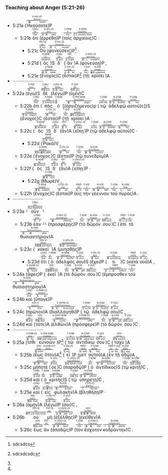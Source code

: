 ### Teaching about Anger (5:21-26)

- 5:21a (<RUBY><ruby><ruby><span class='verb'>Ἠκούσατε</span><rt>聽 heard</rt></ruby><rt><a href='https://bible.fhl.net/new/s.php?N=0&k=00191&m='>ἀκούω</a></rt></ruby><rt>V-AAI-2P</rt></RUBY>)P 
	- 5:21b <RUBY><ruby><ruby>ὅτι<rt>that</rt></ruby><rt><a href='https://bible.fhl.net/new/s.php?N=0&k=03754&m='>ὅτι</a></rt></ruby><rt>CONJ</rt></RUBY> (<RUBY><ruby><ruby><span class='verb'>ἐρρέθη</span><rt>吩咐 said</rt></ruby><rt><a href='https://bible.fhl.net/new/s.php?N=0&k=04483&m='>ῥέω</a></rt></ruby><rt>V-API-3S</rt></RUBY>)P (<RUBY><ruby><ruby>τοῖς<rt>the</rt></ruby><rt><a href='https://bible.fhl.net/new/s.php?N=0&k=03588&m='>ὁ</a></rt></ruby><rt>T-DPM</rt></RUBY> <RUBY><ruby><ruby>ἀρχαίοις<rt>古人 ancient times</rt></ruby><rt><a href='https://bible.fhl.net/new/s.php?N=0&k=00744&m='>ἀρχαῖος</a></rt></ruby><rt>A-DPM</rt></RUBY>)C <span class='punctuation'>·</span> 
		- 5:21c <RUBY><ruby><ruby>Οὐ<rt>不 not</rt></ruby><rt><a href='https://bible.fhl.net/new/s.php?N=0&k=03756&m='>οὐ</a></rt></ruby><rt>PRT-N</rt></RUBY> (<RUBY><ruby><ruby><span class='verb'>φονεύσεις</span><rt>殺人 murder</rt></ruby><rt><a href='https://bible.fhl.net/new/s.php?N=0&k=05407&m='>φονεύω</a></rt></ruby><rt>V-FAI-2S</rt></RUBY>)P[^18] · 
		- 5:21d (<RUBY><ruby><ruby>ὃς<rt>whoever</rt></ruby><rt><a href='https://bible.fhl.net/new/s.php?N=0&k=03739&m='>ὅς</a></rt></ruby><rt>R-NSM</rt></RUBY>)S <RUBY><ruby><ruby>δ᾽<rt>又 and</rt></ruby><rt><a href='https://bible.fhl.net/new/s.php?N=0&k=01161&m='>δέ</a></rt></ruby><rt>CONJ</rt></RUBY> (<RUBY><ruby><ruby>ἂν<rt>必 might</rt></ruby><rt><a href='https://bible.fhl.net/new/s.php?N=0&k=00302&m='>ἄν</a></rt></ruby><rt>PRT</rt></RUBY>)A (<RUBY><ruby><ruby><span class='verb'>φονεύσῃ</span><rt>殺人 murders</rt></ruby><rt><a href='https://bible.fhl.net/new/s.php?N=0&k=05407&m='>φονεύω</a></rt></ruby><rt>V-AAS-3S</rt></RUBY>)P , 
		- 5:21e (<RUBY><ruby><ruby>ἔνοχος<rt>擔受 liable</rt></ruby><rt><a href='https://bible.fhl.net/new/s.php?N=0&k=01777&m='>ἔνοχος</a></rt></ruby><rt>A-NSM</rt></RUBY>)C (<RUBY><ruby><ruby><span class='verb'>ἔσται</span><rt>必須 be</rt></ruby><rt><a href='https://bible.fhl.net/new/s.php?N=0&k=02071&m='>εἰμί</a></rt></ruby><rt>V-FDI-3S</rt></RUBY>)P[^19] (<RUBY><ruby><ruby>τῇ<rt>the</rt></ruby><rt><a href='https://bible.fhl.net/new/s.php?N=0&k=03588&m='>ὁ</a></rt></ruby><rt>T-DSF</rt></RUBY> <RUBY><ruby><ruby>κρίσει<rt>審判 judgment</rt></ruby><rt><a href='https://bible.fhl.net/new/s.php?N=0&k=02920&m='>κρίσις</a></rt></ruby><rt>N-DSF</rt></RUBY>)A <span class='punctuation'>.</span> 
- ⋯⋯⋯⋯⋯⋯⋯
- 5:22a (<RUBY><ruby><ruby>ἐγὼ<rt>我 I</rt></ruby><rt><a href='https://bible.fhl.net/new/s.php?N=0&k=01473&m='>ἐγώ</a></rt></ruby><rt>P-1NS</rt></RUBY>)S <RUBY><ruby><ruby>δὲ<rt>但是 but</rt></ruby><rt><a href='https://bible.fhl.net/new/s.php?N=0&k=01161&m='>δέ</a></rt></ruby><rt>CONJ</rt></RUBY> (<RUBY><ruby><ruby><span class='verb'>λέγω</span><rt>告訴 say</rt></ruby><rt><a href='https://bible.fhl.net/new/s.php?N=0&k=03004&m='>λέγω</a></rt></ruby><rt>V-PAI-1S</rt></RUBY>)P (<RUBY><ruby><ruby>ὑμῖν<rt>你們 you</rt></ruby><rt><a href='https://bible.fhl.net/new/s.php?N=0&k=05213&m='>σύ</a></rt></ruby><rt>P-2DP</rt></RUBY>)C 
	- 5:22b <RUBY><ruby><ruby>ὅτι<rt>that</rt></ruby><rt><a href='https://bible.fhl.net/new/s.php?N=0&k=03754&m='>ὅτι</a></rt></ruby><rt>CONJ</rt></RUBY> {<RUBY><ruby><ruby>πᾶς<rt>凡 everyone</rt></ruby><rt><a href='https://bible.fhl.net/new/s.php?N=0&k=03956&m='>πᾶς</a></rt></ruby><rt>A-NSM</rt></RUBY> <RUBY><ruby><ruby>ὁ<rt>者</rt></ruby><rt><a href='https://bible.fhl.net/new/s.php?N=0&k=03588&m='>ὁ</a></rt></ruby><rt>T-NSM</rt></RUBY> [(<RUBY><ruby><ruby><span class='ptc'>ὀργιζόμενος</span><rt>動怒 angry</rt></ruby><rt><a href='https://bible.fhl.net/new/s.php?N=0&k=03710&m='>ὀργίζομαι</a></rt></ruby><rt>V-PPP-NSM</rt></RUBY>)p (<RUBY><ruby><ruby>τῷ<rt>with the</rt></ruby><rt><a href='https://bible.fhl.net/new/s.php?N=0&k=03588&m='>ὁ</a></rt></ruby><rt>T-DSM</rt></RUBY> <RUBY><ruby><ruby>ἀδελφῷ<rt>弟兄 brother</rt></ruby><rt><a href='https://bible.fhl.net/new/s.php?N=0&k=00080&m='>ἀδελφός</a></rt></ruby><rt>N-DSM</rt></RUBY> <RUBY><ruby><ruby>αὐτοῦ<rt>他 his</rt></ruby><rt><a href='https://bible.fhl.net/new/s.php?N=0&k=00846&m='>αὐτός</a></rt></ruby><rt>P-GSM</rt></RUBY>)c]}S {<RUBY><ruby><ruby>ἔνοχος<rt>受到 subject</rt></ruby><rt><a href='https://bible.fhl.net/new/s.php?N=0&k=01777&m='>ἔνοχος</a></rt></ruby><rt>A-NSM</rt></RUBY>}C {<RUBY><ruby><ruby><span class='verb'>ἔσται</span><rt>將 be</rt></ruby><rt><a href='https://bible.fhl.net/new/s.php?N=0&k=02071&m='>εἰμί</a></rt></ruby><rt>V-FDI-3S</rt></RUBY>}P {<RUBY><ruby><ruby>τῇ<rt>the</rt></ruby><rt><a href='https://bible.fhl.net/new/s.php?N=0&k=03588&m='>ὁ</a></rt></ruby><rt>T-DSF</rt></RUBY> <RUBY><ruby><ruby>κρίσει<rt>審判 judgment</rt></ruby><rt><a href='https://bible.fhl.net/new/s.php?N=0&k=02920&m='>κρίσις</a></rt></ruby><rt>N-DSF</rt></RUBY>}A <span class='punctuation'>·</span> 
	- 5:22c (<RUBY><ruby><ruby>ὃς<rt>誰 whoever</rt></ruby><rt><a href='https://bible.fhl.net/new/s.php?N=0&k=03739&m='>ὅς</a></rt></ruby><rt>R-NSM</rt></RUBY>)S <RUBY><ruby><ruby>δ᾽<rt>又 and</rt></ruby><rt><a href='https://bible.fhl.net/new/s.php?N=0&k=01161&m='>δέ</a></rt></ruby><rt>CONJ</rt></RUBY> (<RUBY><ruby><ruby>ἂν<rt>若 if</rt></ruby><rt><a href='https://bible.fhl.net/new/s.php?N=0&k=00302&m='>ἄν</a></rt></ruby><rt>PRT</rt></RUBY>)A (<RUBY><ruby><ruby><span class='verb'>εἴπῃ</span><rt>罵 says</rt></ruby><rt><a href='https://bible.fhl.net/new/s.php?N=0&k=02036&m='>λέγω</a></rt></ruby><rt>V-2AAS-3S</rt></RUBY>)P (<RUBY><ruby><ruby>τῷ<rt>to the</rt></ruby><rt><a href='https://bible.fhl.net/new/s.php?N=0&k=03588&m='>ὁ</a></rt></ruby><rt>T-DSM</rt></RUBY> <RUBY><ruby><ruby>ἀδελφῷ<rt>弟兄 brother</rt></ruby><rt><a href='https://bible.fhl.net/new/s.php?N=0&k=00080&m='>ἀδελφός</a></rt></ruby><rt>N-DSM</rt></RUBY> <RUBY><ruby><ruby>αὐτοῦ<rt>他 his</rt></ruby><rt><a href='https://bible.fhl.net/new/s.php?N=0&k=00846&m='>αὐτός</a></rt></ruby><rt>P-GSM</rt></RUBY>)C <span class='punctuation'>·</span> 
		- 5:22d (<RUBY><ruby><ruby>Ῥακά<rt>拉加 raca</rt></ruby><rt><a href='https://bible.fhl.net/new/s.php?N=0&k=04469&m='>ῥακά</a></rt></ruby><rt>ARAM</rt></RUBY>)V <span class='punctuation'>,</span> 
	- 5:22e (<RUBY><ruby><ruby>ἔνοχος<rt>受到~審判 liable</rt></ruby><rt><a href='https://bible.fhl.net/new/s.php?N=0&k=01777&m='>ἔνοχος</a></rt></ruby><rt>A-NSM</rt></RUBY>)C (<RUBY><ruby><ruby><span class='verb'>ἔσται</span><rt>將 be</rt></ruby><rt><a href='https://bible.fhl.net/new/s.php?N=0&k=02071&m='>εἰμί</a></rt></ruby><rt>V-FDI-3S</rt></RUBY>)P (<RUBY><ruby><ruby>τῷ<rt>the</rt></ruby><rt><a href='https://bible.fhl.net/new/s.php?N=0&k=03588&m='>ὁ</a></rt></ruby><rt>T-DSN</rt></RUBY> <RUBY><ruby><ruby>συνεδρίῳ<rt>議會 council</rt></ruby><rt><a href='https://bible.fhl.net/new/s.php?N=0&k=04892&m='>συνέδριον</a></rt></ruby><rt>N-DSN</rt></RUBY>)A <span class='punctuation'>·</span> 
	- 5:22f (<RUBY><ruby><ruby>ὃς<rt>誰 whoever</rt></ruby><rt><a href='https://bible.fhl.net/new/s.php?N=0&k=03739&m='>ὅς</a></rt></ruby><rt>R-NSM</rt></RUBY>)S <RUBY><ruby><ruby>δ᾽<rt>又 and</rt></ruby><rt><a href='https://bible.fhl.net/new/s.php?N=0&k=01161&m='>δέ</a></rt></ruby><rt>CONJ</rt></RUBY> (<RUBY><ruby><ruby>ἂν<rt>若 if</rt></ruby><rt><a href='https://bible.fhl.net/new/s.php?N=0&k=00302&m='>ἄν</a></rt></ruby><rt>PRT</rt></RUBY>)A (<RUBY><ruby><ruby><span class='verb'>εἴπῃ</span><rt>罵 says</rt></ruby><rt><a href='https://bible.fhl.net/new/s.php?N=0&k=02036&m='>λέγω</a></rt></ruby><rt>V-2AAS-3S</rt></RUBY>)P · 
		- 5:22g (<RUBY><ruby><ruby>Μωρέ<rt>蠢貨 fool</rt></ruby><rt><a href='https://bible.fhl.net/new/s.php?N=0&k=03474&m='>μωρός</a></rt></ruby><rt>A-VSM</rt></RUBY>)V <span class='punctuation'>,</span> 
	- 5:22h (<RUBY><ruby><ruby>ἔνοχος<rt>遭到 subject</rt></ruby><rt><a href='https://bible.fhl.net/new/s.php?N=0&k=01777&m='>ἔνοχος</a></rt></ruby><rt>A-NSM</rt></RUBY>)C (<RUBY><ruby><ruby><span class='verb'>ἔσται</span><rt>將 be</rt></ruby><rt><a href='https://bible.fhl.net/new/s.php?N=0&k=02071&m='>εἰμί</a></rt></ruby><rt>V-FDI-3S</rt></RUBY>)P (<RUBY><ruby><ruby>εἰς<rt>在 to</rt></ruby><rt><a href='https://bible.fhl.net/new/s.php?N=0&k=01519&m='>εἰς</a></rt></ruby><rt>PREP</rt></RUBY> <RUBY><ruby><ruby>τὴν<rt>the</rt></ruby><rt><a href='https://bible.fhl.net/new/s.php?N=0&k=03588&m='>ὁ</a></rt></ruby><rt>T-ASF</rt></RUBY> <RUBY><ruby><ruby>γέενναν<rt>地獄 hell</rt></ruby><rt><a href='https://bible.fhl.net/new/s.php?N=0&k=01067&m='>γέεννα</a></rt></ruby><rt>N-ASF</rt></RUBY> <RUBY><ruby><ruby>τοῦ<rt>the</rt></ruby><rt><a href='https://bible.fhl.net/new/s.php?N=0&k=03588&m='>ὁ</a></rt></ruby><rt>T-GSN</rt></RUBY> <RUBY><ruby><ruby>πυρός<rt>火 fire</rt></ruby><rt><a href='https://bible.fhl.net/new/s.php?N=0&k=04442&m='>πῦρ</a></rt></ruby><rt>N-GSN</rt></RUBY>)A <span class='punctuation'>.</span> 
- ⋯⋯⋯⋯⋯⋯⋯
- 5:23a ⸉<RUBY><ruby><ruby>οὖν<rt>所以 therefore</rt></ruby><rt><a href='https://bible.fhl.net/new/s.php?N=0&k=03767&m='>οὖν</a></rt></ruby><rt>CONJ</rt></RUBY>⸊
	- 5:23b <RUBY><ruby><ruby>ἐὰν<rt>若 if</rt></ruby><rt><a href='https://bible.fhl.net/new/s.php?N=0&k=01437&m='>ἐάν</a></rt></ruby><rt>COND</rt></RUBY> ⸉⸊ (<RUBY><ruby><ruby><span class='verb'>προσφέρῃς</span><rt>獻 offering</rt></ruby><rt><a href='https://bible.fhl.net/new/s.php?N=0&k=04374&m='>προσφέρω</a></rt></ruby><rt>V-PAS-2S</rt></RUBY>)P (<RUBY><ruby><ruby>τὸ<rt>the</rt></ruby><rt><a href='https://bible.fhl.net/new/s.php?N=0&k=03588&m='>ὁ</a></rt></ruby><rt>T-ASN</rt></RUBY> <RUBY><ruby><ruby>δῶρόν<rt>供物 gift</rt></ruby><rt><a href='https://bible.fhl.net/new/s.php?N=0&k=01435&m='>δῶρον</a></rt></ruby><rt>N-ASN</rt></RUBY> <RUBY><ruby><ruby>σου<rt>你的 your</rt></ruby><rt><a href='https://bible.fhl.net/new/s.php?N=0&k=04675&m='>σύ</a></rt></ruby><rt>P-2GS</rt></RUBY>)C (<RUBY><ruby><ruby>ἐπὶ<rt>在~上 at</rt></ruby><rt><a href='https://bible.fhl.net/new/s.php?N=0&k=01909&m='>ἐπί</a></rt></ruby><rt>PREP</rt></RUBY> <RUBY><ruby><ruby>τὸ<rt>the</rt></ruby><rt><a href='https://bible.fhl.net/new/s.php?N=0&k=03588&m='>ὁ</a></rt></ruby><rt>T-ASN</rt></RUBY> <RUBY><ruby><ruby>θυσιαστήριον<rt>祭壇 altar</rt></ruby><rt><a href='https://bible.fhl.net/new/s.php?N=0&k=02379&m='>θυσιαστήριον</a></rt></ruby><rt>N-ASN</rt></RUBY>)A 
	- 5:23c (<RUBY><ruby><ruby>κἀκεῖ<rt>在那裡 and there</rt></ruby><rt><a href='https://bible.fhl.net/new/s.php?N=0&k=02546&m='>κἀκεῖ</a></rt></ruby><rt>ADV-K</rt></RUBY>)A (<RUBY><ruby><ruby><span class='verb'>μνησθῇς</span><rt>想起 remember</rt></ruby><rt><a href='https://bible.fhl.net/new/s.php?N=0&k=03415&m='>μιμνῄσκομαι</a></rt></ruby><rt>V-APS-2S</rt></RUBY>)P 
		- 5:23d <RUBY><ruby><ruby>ὅτι<rt>that</rt></ruby><rt><a href='https://bible.fhl.net/new/s.php?N=0&k=03754&m='>ὅτι</a></rt></ruby><rt>CONJ</rt></RUBY> (<RUBY><ruby><ruby>ὁ<rt>the</rt></ruby><rt><a href='https://bible.fhl.net/new/s.php?N=0&k=03588&m='>ὁ</a></rt></ruby><rt>T-NSM</rt></RUBY> <RUBY><ruby><ruby>ἀδελφός<rt>弟兄 brother</rt></ruby><rt><a href='https://bible.fhl.net/new/s.php?N=0&k=00080&m='>ἀδελφός</a></rt></ruby><rt>N-NSM</rt></RUBY> <RUBY><ruby><ruby>σου<rt>你 your</rt></ruby><rt><a href='https://bible.fhl.net/new/s.php?N=0&k=04675&m='>σύ</a></rt></ruby><rt>P-2GS</rt></RUBY>)S (<RUBY><ruby><ruby><span class='verb'>ἔχει</span><rt>懷 has</rt></ruby><rt><a href='https://bible.fhl.net/new/s.php?N=0&k=02192&m='>ἔχω</a></rt></ruby><rt>V-PAI-3S</rt></RUBY>)P (<RUBY><ruby><ruby>τι<rt>事 something</rt></ruby><rt><a href='https://bible.fhl.net/new/s.php?N=0&k=05100&m='>τις</a></rt></ruby><rt>X-ASN</rt></RUBY>)C (<RUBY><ruby><ruby>κατὰ<rt>向 against</rt></ruby><rt><a href='https://bible.fhl.net/new/s.php?N=0&k=02596&m='>κατά</a></rt></ruby><rt>PREP</rt></RUBY> <RUBY><ruby><ruby>σοῦ<rt>你 you</rt></ruby><rt><a href='https://bible.fhl.net/new/s.php?N=0&k=04675&m='>σύ</a></rt></ruby><rt>P-2GS</rt></RUBY>)A <span class='punctuation'>,</span> 
- 5:24a (<RUBY><ruby><ruby><span class='verb'>ἄφες</span><rt>留 leave</rt></ruby><rt><a href='https://bible.fhl.net/new/s.php?N=0&k=00863&m='>ἀφίημι</a></rt></ruby><rt>V-2AAM-2S</rt></RUBY>)P (<RUBY><ruby><ruby>ἐκεῖ<rt>在那裡 there</rt></ruby><rt><a href='https://bible.fhl.net/new/s.php?N=0&k=01563&m='>ἐκεῖ</a></rt></ruby><rt>ADV</rt></RUBY>)A (<RUBY><ruby><ruby>τὸ<rt>the</rt></ruby><rt><a href='https://bible.fhl.net/new/s.php?N=0&k=03588&m='>ὁ</a></rt></ruby><rt>T-ASN</rt></RUBY> <RUBY><ruby><ruby>δῶρόν<rt>供物 gift</rt></ruby><rt><a href='https://bible.fhl.net/new/s.php?N=0&k=01435&m='>δῶρον</a></rt></ruby><rt>N-ASN</rt></RUBY> <RUBY><ruby><ruby>σου<rt>你的 your</rt></ruby><rt><a href='https://bible.fhl.net/new/s.php?N=0&k=04675&m='>σύ</a></rt></ruby><rt>P-2GS</rt></RUBY>)C (<RUBY><ruby><ruby>ἔμπροσθεν<rt>在~前 before</rt></ruby><rt><a href='https://bible.fhl.net/new/s.php?N=0&k=01715&m='>ἔμπροσθεν</a></rt></ruby><rt>PREP</rt></RUBY> <RUBY><ruby><ruby>τοῦ<rt>the</rt></ruby><rt><a href='https://bible.fhl.net/new/s.php?N=0&k=03588&m='>ὁ</a></rt></ruby><rt>T-GSN</rt></RUBY> <RUBY><ruby><ruby>θυσιαστηρίου<rt>祭壇 altar</rt></ruby><rt><a href='https://bible.fhl.net/new/s.php?N=0&k=02379&m='>θυσιαστήριον</a></rt></ruby><rt>N-GSN</rt></RUBY>)A 
- 5:24b <RUBY><ruby><ruby>καὶ<rt>and</rt></ruby><rt><a href='https://bible.fhl.net/new/s.php?N=0&k=02532&m='>καί</a></rt></ruby><rt>CONJ</rt></RUBY> (<RUBY><ruby><ruby><span class='verb'>ὕπαγε</span><rt>去 go</rt></ruby><rt><a href='https://bible.fhl.net/new/s.php?N=0&k=05217&m='>ὑπάγω</a></rt></ruby><rt>V-PAM-2S</rt></RUBY>)P 
- 5:24c (<RUBY><ruby><ruby>πρῶτον<rt>先 first</rt></ruby><rt><a href='https://bible.fhl.net/new/s.php?N=0&k=04412&m='>πρῶτος</a></rt></ruby><rt>ADV-S</rt></RUBY>)A (<RUBY><ruby><ruby><span class='verb'>διαλλάγηθι</span><rt>和好 reconciled</rt></ruby><rt><a href='https://bible.fhl.net/new/s.php?N=0&k=01259&m='>διαλλάσσομαι</a></rt></ruby><rt>V-2APM-2S</rt></RUBY>)P (<RUBY><ruby><ruby>τῷ<rt>同 to the</rt></ruby><rt><a href='https://bible.fhl.net/new/s.php?N=0&k=03588&m='>ὁ</a></rt></ruby><rt>T-DSM</rt></RUBY> <RUBY><ruby><ruby>ἀδελφῷ<rt>弟兄 brother</rt></ruby><rt><a href='https://bible.fhl.net/new/s.php?N=0&k=00080&m='>ἀδελφός</a></rt></ruby><rt>N-DSM</rt></RUBY> <RUBY><ruby><ruby>σου<rt>你 your</rt></ruby><rt><a href='https://bible.fhl.net/new/s.php?N=0&k=04675&m='>σύ</a></rt></ruby><rt>P-2GS</rt></RUBY>)C <span class='punctuation'>,</span> 
- 5:24d <RUBY><ruby><ruby>καὶ<rt>再 and</rt></ruby><rt><a href='https://bible.fhl.net/new/s.php?N=0&k=02532&m='>καί</a></rt></ruby><rt>CONJ</rt></RUBY> (<RUBY><ruby><ruby>τότε<rt>然後 then</rt></ruby><rt><a href='https://bible.fhl.net/new/s.php?N=0&k=05119&m='>τότε</a></rt></ruby><rt>ADV</rt></RUBY>)A (<RUBY><ruby><ruby><span class='ptc'>ἐλθὼν</span><rt>來 come</rt></ruby><rt><a href='https://bible.fhl.net/new/s.php?N=0&k=02064&m='>ἔρχομαι</a></rt></ruby><rt>V-2AAP-NSM</rt></RUBY>)A (<RUBY><ruby><ruby><span class='verb'>πρόσφερε</span><rt>獻 offer</rt></ruby><rt><a href='https://bible.fhl.net/new/s.php?N=0&k=04374&m='>προσφέρω</a></rt></ruby><rt>V-PAM-2S</rt></RUBY>)P (<RUBY><ruby><ruby>τὸ<rt>the</rt></ruby><rt><a href='https://bible.fhl.net/new/s.php?N=0&k=03588&m='>ὁ</a></rt></ruby><rt>T-ASN</rt></RUBY> <RUBY><ruby><ruby>δῶρόν<rt>供物 gift</rt></ruby><rt><a href='https://bible.fhl.net/new/s.php?N=0&k=01435&m='>δῶρον</a></rt></ruby><rt>N-ASN</rt></RUBY> <RUBY><ruby><ruby>σου<rt>你的 your</rt></ruby><rt><a href='https://bible.fhl.net/new/s.php?N=0&k=04675&m='>σύ</a></rt></ruby><rt>P-2GS</rt></RUBY>)C <span class='punctuation'>.</span> 
- ⋯⋯⋯⋯⋯⋯⋯
- 5:25a (<RUBY><ruby><ruby><span class='verb'>ἴσθι</span><rt>要 be</rt></ruby><rt><a href='https://bible.fhl.net/new/s.php?N=0&k=02468&m='>εἰμί</a></rt></ruby><rt>V-PAM-2S</rt></RUBY> <RUBY><ruby><ruby><span class='ptc'>εὐνοῶν</span><rt>和解 well-disposed</rt></ruby><rt><a href='https://bible.fhl.net/new/s.php?N=0&k=02132&m='>εὐνοέω</a></rt></ruby><rt>V-PAP-NSM</rt></RUBY>)P[^21] (<RUBY><ruby><ruby>τῷ<rt>向 to the</rt></ruby><rt><a href='https://bible.fhl.net/new/s.php?N=0&k=03588&m='>ὁ</a></rt></ruby><rt>T-DSM</rt></RUBY> <RUBY><ruby><ruby>ἀντιδίκῳ<rt>對頭 adversary</rt></ruby><rt><a href='https://bible.fhl.net/new/s.php?N=0&k=00476&m='>ἀντίδικος</a></rt></ruby><rt>N-DSM</rt></RUBY> <RUBY><ruby><ruby>σου<rt>你的 your</rt></ruby><rt><a href='https://bible.fhl.net/new/s.php?N=0&k=04675&m='>σύ</a></rt></ruby><rt>P-2GS</rt></RUBY>)C (<RUBY><ruby><ruby>ταχὺ<rt>趕快 quickly</rt></ruby><rt><a href='https://bible.fhl.net/new/s.php?N=0&k=05035&m='>ταχύς</a></rt></ruby><rt>ADV</rt></RUBY>)A 
	- 5:25b (<RUBY><ruby><ruby>ἕως<rt>當 while</rt></ruby><rt><a href='https://bible.fhl.net/new/s.php?N=0&k=02193&m='>ἕως</a></rt></ruby><rt>ADV</rt></RUBY> <RUBY><ruby><ruby>ὅτου<rt></rt></ruby><rt><a href='https://bible.fhl.net/new/s.php?N=0&k=03755&m='>ὅστις</a></rt></ruby><rt>R-GSN-ATT</rt></RUBY>)A[^22] (<RUBY><ruby><ruby><span class='verb'>εἶ</span><rt>在 are</rt></ruby><rt><a href='https://bible.fhl.net/new/s.php?N=0&k=01488&m='>εἰμί</a></rt></ruby><rt>V-PAI-2S</rt></RUBY>)P (<RUBY><ruby><ruby>μετ᾽<rt>同 with</rt></ruby><rt><a href='https://bible.fhl.net/new/s.php?N=0&k=03326&m='>μετά</a></rt></ruby><rt>PREP</rt></RUBY> <RUBY><ruby><ruby>αὐτοῦ<rt>他 him</rt></ruby><rt><a href='https://bible.fhl.net/new/s.php?N=0&k=00846&m='>αὐτός</a></rt></ruby><rt>P-GSM</rt></RUBY>)A (<RUBY><ruby><ruby>ἐν<rt>上 on</rt></ruby><rt><a href='https://bible.fhl.net/new/s.php?N=0&k=01722&m='>ἐν</a></rt></ruby><rt>PREP</rt></RUBY> <RUBY><ruby><ruby>τῇ<rt>the</rt></ruby><rt><a href='https://bible.fhl.net/new/s.php?N=0&k=03588&m='>ὁ</a></rt></ruby><rt>T-DSF</rt></RUBY> <RUBY><ruby><ruby>ὁδῷ<rt>路上 way</rt></ruby><rt><a href='https://bible.fhl.net/new/s.php?N=0&k=03598&m='>ὁδός</a></rt></ruby><rt>N-DSF</rt></RUBY>)A <span class='punctuation'>,</span> 
	- 5:25c <RUBY><ruby><ruby>μήποτέ<rt>免得 lest</rt></ruby><rt><a href='https://bible.fhl.net/new/s.php?N=0&k=03379&m='>μήποτε</a></rt></ruby><rt>CONJ</rt></RUBY> (<RUBY><ruby><ruby>σε<rt>你 you</rt></ruby><rt><a href='https://bible.fhl.net/new/s.php?N=0&k=04571&m='>σύ</a></rt></ruby><rt>P-2AS</rt></RUBY>)C (<RUBY><ruby><ruby><span class='verb'>παραδῷ</span><rt>送交 hand ~ over</rt></ruby><rt><a href='https://bible.fhl.net/new/s.php?N=0&k=03860&m='>παραδίδωμι</a></rt></ruby><rt>V-2AAS-3S</rt></RUBY>)P (<RUBY><ruby><ruby>ὁ<rt>you</rt></ruby><rt><a href='https://bible.fhl.net/new/s.php?N=0&k=03588&m='>ὁ</a></rt></ruby><rt>T-NSM</rt></RUBY> <RUBY><ruby><ruby>ἀντίδικος<rt>對頭 accuser</rt></ruby><rt><a href='https://bible.fhl.net/new/s.php?N=0&k=00476&m='>ἀντίδικος</a></rt></ruby><rt>N-NSM</rt></RUBY>)S (<RUBY><ruby><ruby>τῷ<rt>the</rt></ruby><rt><a href='https://bible.fhl.net/new/s.php?N=0&k=03588&m='>ὁ</a></rt></ruby><rt>T-DSM</rt></RUBY> <RUBY><ruby><ruby>κριτῇ<rt>法官 judge</rt></ruby><rt><a href='https://bible.fhl.net/new/s.php?N=0&k=02923&m='>κριτής</a></rt></ruby><rt>N-DSM</rt></RUBY>)C <span class='punctuation'>,</span> 
	- 5:25d <RUBY><ruby><ruby>καὶ<rt>又 and</rt></ruby><rt><a href='https://bible.fhl.net/new/s.php?N=0&k=02532&m='>καί</a></rt></ruby><rt>CONJ</rt></RUBY> (<RUBY><ruby><ruby>ὁ<rt>the</rt></ruby><rt><a href='https://bible.fhl.net/new/s.php?N=0&k=03588&m='>ὁ</a></rt></ruby><rt>T-NSM</rt></RUBY> <RUBY><ruby><ruby>κριτὴς<rt>法官 judge</rt></ruby><rt><a href='https://bible.fhl.net/new/s.php?N=0&k=02923&m='>κριτής</a></rt></ruby><rt>N-NSM</rt></RUBY>)S (<RUBY><ruby><ruby>τῷ<rt>交給 the</rt></ruby><rt><a href='https://bible.fhl.net/new/s.php?N=0&k=03588&m='>ὁ</a></rt></ruby><rt>T-DSM</rt></RUBY> <RUBY><ruby><ruby>ὑπηρέτῃ<rt>衙役 officer</rt></ruby><rt><a href='https://bible.fhl.net/new/s.php?N=0&k=05257&m='>ὑπηρέτης</a></rt></ruby><rt>N-DSM</rt></RUBY>)C <span class='punctuation'>,</span> 
	- 5:25e <RUBY><ruby><ruby>καὶ<rt>就 and</rt></ruby><rt><a href='https://bible.fhl.net/new/s.php?N=0&k=02532&m='>καί</a></rt></ruby><rt>CONJ</rt></RUBY> (<RUBY><ruby><ruby>εἰς<rt>在~裡 into</rt></ruby><rt><a href='https://bible.fhl.net/new/s.php?N=0&k=01519&m='>εἰς</a></rt></ruby><rt>PREP</rt></RUBY> <RUBY><ruby><ruby>φυλακὴν<rt>監 prison</rt></ruby><rt><a href='https://bible.fhl.net/new/s.php?N=0&k=05438&m='>φυλακή</a></rt></ruby><rt>N-ASF</rt></RUBY>)A (<RUBY><ruby><ruby><span class='verb'>βληθήσῃ</span><rt>下 thrown</rt></ruby><rt><a href='https://bible.fhl.net/new/s.php?N=0&k=00906&m='>βάλλω</a></rt></ruby><rt>V-FPI-2S</rt></RUBY>)P · 
- 5:26a (<RUBY><ruby><ruby>ἀμὴν<rt>實在 truly</rt></ruby><rt><a href='https://bible.fhl.net/new/s.php?N=0&k=00281&m='>ἀμήν</a></rt></ruby><rt>HEB</rt></RUBY>)A (<RUBY><ruby><ruby><span class='verb'>λέγω</span><rt>告訴 say</rt></ruby><rt><a href='https://bible.fhl.net/new/s.php?N=0&k=03004&m='>λέγω</a></rt></ruby><rt>V-PAI-1S</rt></RUBY>)P (<RUBY><ruby><ruby>σοι<rt>你 you</rt></ruby><rt><a href='https://bible.fhl.net/new/s.php?N=0&k=04671&m='>σύ</a></rt></ruby><rt>P-2DS</rt></RUBY>)C <span class='punctuation'>,</span> 
- 5:26b <RUBY><ruby><ruby>οὐ<rt>斷不 you may never</rt></ruby><rt><a href='https://bible.fhl.net/new/s.php?N=0&k=03756&m='>οὐ</a></rt></ruby><rt>PRT-N</rt></RUBY> <RUBY><ruby><ruby>μὴ<rt></rt></ruby><rt><a href='https://bible.fhl.net/new/s.php?N=0&k=03361&m='>μή</a></rt></ruby><rt>PRT-N</rt></RUBY> (<RUBY><ruby><ruby><span class='verb'>ἐξέλθῃς</span><rt>出來 get out</rt></ruby><rt><a href='https://bible.fhl.net/new/s.php?N=0&k=01831&m='>ἐξέρχομαι</a></rt></ruby><rt>V-2AAS-2S</rt></RUBY>)P (<RUBY><ruby><ruby>ἐκεῖθεν<rt>從那裡 there</rt></ruby><rt><a href='https://bible.fhl.net/new/s.php?N=0&k=01564&m='>ἐκεῖθεν</a></rt></ruby><rt>ADV</rt></RUBY>)A 
	- 5:26c <RUBY><ruby><ruby>ἕως<rt>等到 until</rt></ruby><rt><a href='https://bible.fhl.net/new/s.php?N=0&k=02193&m='>ἕως</a></rt></ruby><rt>ADV</rt></RUBY> <RUBY><ruby><ruby>ἂν<rt></rt></ruby><rt><a href='https://bible.fhl.net/new/s.php?N=0&k=00302&m='>ἄν</a></rt></ruby><rt>PRT</rt></RUBY> (<RUBY><ruby><ruby><span class='verb'>ἀποδῷς</span><rt>還清 paid</rt></ruby><rt><a href='https://bible.fhl.net/new/s.php?N=0&k=00591&m='>ἀποδίδωμι</a></rt></ruby><rt>V-2AAS-2S</rt></RUBY>)P (<RUBY><ruby><ruby>τὸν<rt>the</rt></ruby><rt><a href='https://bible.fhl.net/new/s.php?N=0&k=03588&m='>ὁ</a></rt></ruby><rt>T-ASM</rt></RUBY> <RUBY><ruby><ruby>ἔσχατον<rt>最後 last</rt></ruby><rt><a href='https://bible.fhl.net/new/s.php?N=0&k=02078&m='>ἔσχατος</a></rt></ruby><rt>A-ASM-S</rt></RUBY> <RUBY><ruby><ruby>κοδράντην<rt>一分錢 penny</rt></ruby><rt><a href='https://bible.fhl.net/new/s.php?N=0&k=02835&m='>κοδράντης</a></rt></ruby><rt>N-ASM</rt></RUBY>)C <span class='punctuation'>.</span>




[^1]: **φονεύσεις**：未來式時態形式, 根據上下文判斷，在此是表達命令 (GGBB, 569-70 = 華, 599-600)。
[^2]: ὃς ἂν：ἄν在關係詞之後帶假設語氣，關係子句就形成了第三類條件句 (GGBB, 688-9, 696-9 = 華, 727, 734-7)  的條件子句 (BAGD)，結果子句是 
5:21e。
[^3]: ἔνοχος：常用作法律術語：「有責任的，應負責的，有罪的」，後面帶間接受格表示執法的法庭或委員會 (BAGD)。
[^4]: ἐγὼ：主語 (S) 刻意標示出來，並且放在句首，表達強調之意。
[^5]: _ὀργιζόμενος_：ὀργίζω 後面接人稱間接受格當補語 (BAGD)。
[^6]: πᾶς ὁ _ὀργιζόμενος_ ...：單數冠詞＋分詞內嵌子句 = 單數實名詞的結構，前面加上單數的 πᾶς，表達整體性，意思是「凡是對弟兄生氣的人」(BAGD)。
[^7]: ἔνοχος εἰς τὴν γέενναν τοῦ πυρός：要作簡略語解釋——(罪重得) 難免受地獄的火 (BAGD)；is to be explained as brachylogy——guilty enough to go into the hell of fire  (BDAG)。
[^8]: Ἐὰν 加上假設語氣：第三類條件句 (GGBB, 689, 696-9 = 華, 727, 734-7) 的條件子句，結果子句在 
5:24abcd。
[^9]: κἀκεῖ：由καὶ ἐκεῖ兩字之母音縮合而成，延續
5:23b，是第二個條件子句。
[^10]: **ἄφες**：命令語氣、不定過去式時態形式，表達情詞迫切的動作整體 (GGBB, 719-21 = 華, 756-8)。
[^11]: **ὕπαγε**：命令語氣、現在式時態形式, 表達內部的觀點, 聚焦在動作的進展與歷程 (GGBB, 514 = 華, 540)。
[^12]: **διαλλάγηθι**：這個字在新約只出現於被動語態，但究其含義，應該是關身語態，表達主詞受到動作 (和好) 的影響，屬於 [Carl Conrad](https://sites.wustl.edu/cwconrad/ancient-greek-voice/) 所說 Middle-Passive (MP1/MP2) 的兩種詞形變化之一。後面接間接受格表達和好的對象 (BAGD)。命令語氣、不定過去式時態形式，表達情詞迫切的動作整體 (GGBB, 719-21 = 華, 756-8)。
[^13]: **πρόσφερε**：命令語氣、現在式時態形式, 表達內部的觀點, 聚焦在動作的進展與歷程 (GGBB, 514 = 華, 540)。
[^14]: **ἴσθι** _εὐνοῶν_：現在式時態形式命令語氣聯繫動詞＋現在式時態形式分詞的迂說用法 (GGBB, 647-9 = 華, 682-5)，凸顯動作內部的觀點, 聚焦在動作的進展與歷程 (GGBB, 514 = 華, 540)。_εὐνοῶν_ 後面接間接受格，表示對象 (BAGD)。
[^15]: ἕως：後面接 ὅτου (關係代名詞 ὅστις的所有格單數中性)，形成從屬子句，表達時間「當…的時候」(BAGD)，修飾 
5:25a 的主要子句動詞 **ἴσθι** _εὐνοῶν_。
[^16]: **παραδῷ**：後面接兩個補語 (C)，直接受格表示某人，間接受格表示某處 (BAGD)。
[^17]: ἕως ἂν：表示一個事件的開始是取決於環境 (BAGD)，後面接假設語氣，與 ἕως ἐάν 相當，形成第三類條件句 (GGBB, 689, 696-9 = 華, 727, 734-7) 的條件子句。

[^18]: sdcsdcs

[^19]: sdcsdcsdc

[^20]: sdcsdcsdc

[^21]: 

[^22]: 

